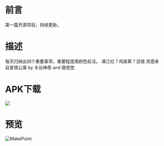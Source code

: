 # 前言
第一篇开源项目，持续更新。

# 描述
每天归纳出四个重要事项，重要程度用颜色标注。 满江红？鸡屎黄？没错 灵感来自爱情公寓 by 关谷神奇 and 唐悠悠

# APK下载
![](http://i.imgur.com/a2lzl6r.png)

# 预览
![MakePoint](http://7xjizl.com1.z0.glb.clouddn.com/makepointGifPoint1.gif)